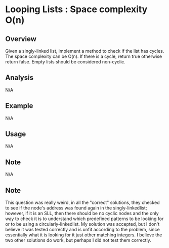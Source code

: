 # Looping Lists : Space complexity O(n) 

Overview
---
Given a singly-linked list, implement a method to check if the list has cycles. 
The space complexity can be O(n). If there is a cycle, return true otherwise 
return false. Empty lists should be considered non-cyclic.

Analysis
---
N/A

Example
---
N/A

Usage
---
N/A

Note
---
N/A

Note
---
This question was really weird, in all the "correct" solutions, they checked to 
see if the node's address was found again in the singly-linkedlist; however, 
if it is an SLL, then there should be no cyclic nodes and the only way to 
check it is to understand which predefined patterns to be looking for or 
to be using a circularly-linkedlist. My solution was accepted, but I 
don't believe it was tested correctly and is unfit according to the 
problem, since essentially what it is looking for it just other 
matching integers. I believe the two other solutions do work, 
but perhaps I did not test them correctly.
